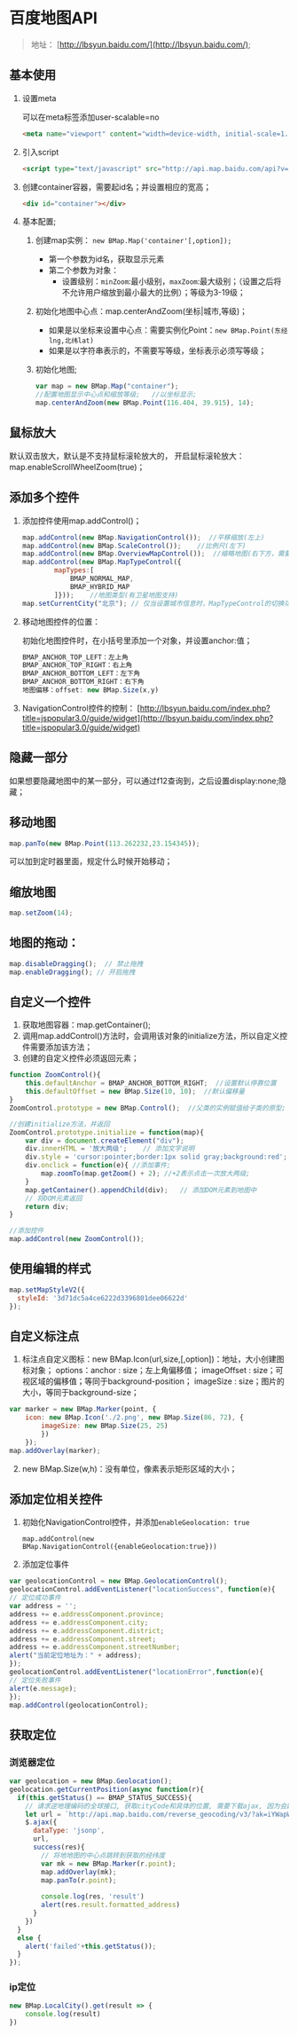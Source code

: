 # 百度地图API
> 地址： [http://lbsyun.baidu.com/](http://lbsyun.baidu.com/);

## 基本使用
1. 设置meta

   可以在meta标签添加user-scalable=no

   ```html
   <meta name="viewport" content="width=device-width, initial-scale=1.0,user-scalable=no">;
   ```

2. 引入script

   ```html
   <script type="text/javascript" src="http://api.map.baidu.com/api?v=3.0&ak=您的密钥"></script>
   ```

3. 创建container容器，需要起id名；并设置相应的宽高；

   ```html
   <div id="container"></div>
   ```

4. 基本配置;

   1. 创建map实例： `new BMap.Map('container'[,option]);`

      * 第一个参数为id名，获取显示元素
      * 第二个参数为对象：
         * 设置级别：`minZoom`:最小级别，`maxZoom`:最大级别；（设置之后将不允许用户缩放到最小最大的比例）；等级为3-19级；

    2. 初始化地图中心点：map.centerAndZoom(坐标|城市,等级)；

       * 如果是以坐标来设置中心点：需要实例化Point：`new BMap.Point(东经lng,北纬lat)`
       *  如果是以字符串表示的，不需要写等级，坐标表示必须写等级；

   3. 初始化地图;

      ```js
      var map = new BMap.Map("container");
      //配置地图显示中心点和缩放等级;   //以坐标显示;
      map.centerAndZoom(new BMap.Point(116.404, 39.915), 14);
      ```



## 鼠标放大

默认双击放大，默认是不支持鼠标滚轮放大的，
开启鼠标滚轮放大：map.enableScrollWheelZoom(true)；



## 添加多个控件

1. 添加控件使用map.addControl()；

   ```js
   map.addControl(new BMap.NavigationControl());  //平移缩放(左上)
   map.addControl(new BMap.ScaleControl());    //比例尺(左下)
   map.addControl(new BMap.OverviewMapControl());  //缩略地图(右下方，需要点击)
   map.addControl(new BMap.MapTypeControl({
           mapTypes:[
               BMAP_NORMAL_MAP,
               BMAP_HYBRID_MAP
           ]}));    //地图类型(有卫星地图支持)
   map.setCurrentCity("北京"); // 仅当设置城市信息时，MapTypeControl的切换功能才能可用，必须添加；
   ```

2. 移动地图控件的位置：

   初始化地图控件时，在小括号里添加一个对象，并设置anchor:值；

   ```js
   BMAP_ANCHOR_TOP_LEFT：左上角
   BMAP_ANCHOR_TOP_RIGHT：右上角
   BMAP_ANCHOR_BOTTOM_LEFT：左下角
   BMAP_ANCHOR_BOTTOM_RIGHT：右下角
   地图偏移：offset: new BMap.Size(x,y)
   ```

   

3. NavigationControl控件的控制： [http://lbsyun.baidu.com/index.php?title=jspopular3.0/guide/widget](http://lbsyun.baidu.com/index.php?title=jspopular3.0/guide/widget)



## 隐藏一部分

如果想要隐藏地图中的某一部分，可以通过f12查询到，之后设置display:none;隐藏；



## 移动地图

```js
map.panTo(new BMap.Point(113.262232,23.154345));
```
可以加到定时器里面，规定什么时候开始移动；



## 缩放地图

```js
map.setZoom(14);   
```



## 地图的拖动：

```js
map.disableDragging();  // 禁止拖拽
map.enableDragging(); // 开启拖拽
```



## 自定义一个控件

1. 获取地图容器：map.getContainer();
2. 调用map.addControl()方法时，会调用该对象的initialize方法，所以自定义控件需要添加该方法；
3. 创建的自定义控件必须返回元素；
```js
function ZoomControl(){
    this.defaultAnchor = BMAP_ANCHOR_BOTTOM_RIGHT;  //设置默认停靠位置
    this.defaultOffset = new BMap.Size(10, 10);  //默认偏移量
}
ZoomControl.prototype = new BMap.Control();  //父类的实例赋值给子类的原型;

//创建initialize方法，并返回
ZoomControl.prototype.initialize = function(map){    
    var div = document.createElement("div");    
    div.innerHTML = '放大两级';    // 添加文字说明
    div.style = 'cursor:pointer;border:1px solid gray;background:red';  //设置元素样式；
    div.onclick = function(e){ //添加事件;
        map.zoomTo(map.getZoom() + 2); //+2表示点击一次放大两级; 
    }    
    map.getContainer().appendChild(div);   // 添加DOM元素到地图中  
    // 将DOM元素返回  
    return div;    
}

//添加控件
map.addControl(new ZoomControl());
```



## 使用编辑的样式

```js
map.setMapStyleV2({     
  styleId: '3d71dc5a4ce6222d3396801dee06622d'
});
```



## 自定义标注点

1. 标注点自定义图标：new BMap.Icon(url,size,[,option])：地址，大小创建图标对象；
options：anchor : size；左上角偏移值；
imageOffset : size；可视区域的偏移值；等同于background-position；
imageSize : size；图片的大小，等同于background-size；
```js
var marker = new BMap.Marker(point, {
    icon: new BMap.Icon('./2.png', new BMap.Size(86, 72), {
        imageSize: new BMap.Size(25, 25)
        })
    });
map.addOverlay(marker);
```

2. new BMap.Size(w,h)：没有单位，像素表示矩形区域的大小；



## 添加定位相关控件

1. 初始化NavigationControl控件，并添加`enableGeolocation: true`

   `map.addControl(new BMap.NavigationControl({enableGeolocation:true}))`

2. 添加定位事件

```js
var geolocationControl = new BMap.GeolocationControl();
geolocationControl.addEventListener("locationSuccess", function(e){
// 定位成功事件
var address = '';
address += e.addressComponent.province;
address += e.addressComponent.city;
address += e.addressComponent.district;
address += e.addressComponent.street;
address += e.addressComponent.streetNumber;
alert("当前定位地址为：" + address);
});
geolocationControl.addEventListener("locationError",function(e){
// 定位失败事件
alert(e.message);
});
map.addControl(geolocationControl);
```



## 获取定位



### 浏览器定位

```js
var geolocation = new BMap.Geolocation();
geolocation.getCurrentPosition(async function(r){
  if(this.getStatus() == BMAP_STATUS_SUCCESS){
    // 请求逆地理编码的全球接口, 获取cityCode和具体的位置, 需要下载ajax, 因为会跨域
    let url = `http://api.map.baidu.com/reverse_geocoding/v3/?ak=iYWapWxjHLXaLTCXcpRrGTCGpnhkvEuI&output=json&coordtype=wgs84ll&location=${r.point.lat},${r.point.lng}`
    $.ajax({
      dataType: 'jsonp',
      url,
      success(res){
        // 将地地图的中心点跳转到获取的经纬度
        var mk = new BMap.Marker(r.point);
        map.addOverlay(mk);
        map.panTo(r.point);
        
        console.log(res, 'result')
        alert(res.result.formatted_address)
      }
    })
  }
  else {
    alert('failed'+this.getStatus());
  }        
});
```



### ip定位

```js
new BMap.LocalCity().get(result => {
    console.log(result)
})
```

